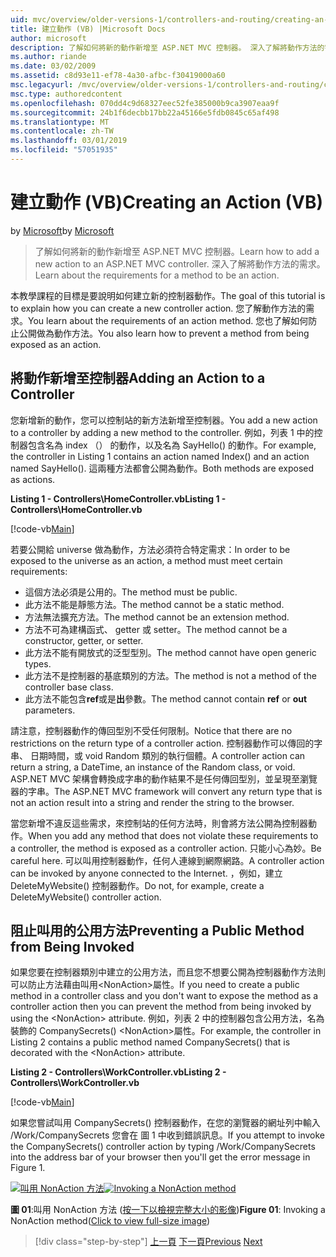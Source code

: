 ```yaml
---
uid: mvc/overview/older-versions-1/controllers-and-routing/creating-an-action-vb
title: 建立動作 (VB) |Microsoft Docs
author: microsoft
description: 了解如何將新的動作新增至 ASP.NET MVC 控制器。 深入了解將動作方法的需求。
ms.author: riande
ms.date: 03/02/2009
ms.assetid: c8d93e11-ef78-4a30-afbc-f30419000a60
msc.legacyurl: /mvc/overview/older-versions-1/controllers-and-routing/creating-an-action-vb
msc.type: authoredcontent
ms.openlocfilehash: 070dd4c9d68327eec52fe385000b9ca3907eaa9f
ms.sourcegitcommit: 24b1f6decbb17bb22a45166e5fdb0845c65af498
ms.translationtype: MT
ms.contentlocale: zh-TW
ms.lasthandoff: 03/01/2019
ms.locfileid: "57051935"
---
```

<a name="creating-an-action-vb"></a><span data-ttu-id="c8d78-104">建立動作 (VB)</span><span class="sxs-lookup"><span data-stu-id="c8d78-104">Creating an Action (VB)</span></span>
====================
<span data-ttu-id="c8d78-105">by [Microsoft](https://github.com/microsoft)</span><span class="sxs-lookup"><span data-stu-id="c8d78-105">by [Microsoft](https://github.com/microsoft)</span></span>

> <span data-ttu-id="c8d78-106">了解如何將新的動作新增至 ASP.NET MVC 控制器。</span><span class="sxs-lookup"><span data-stu-id="c8d78-106">Learn how to add a new action to an ASP.NET MVC controller.</span></span> <span data-ttu-id="c8d78-107">深入了解將動作方法的需求。</span><span class="sxs-lookup"><span data-stu-id="c8d78-107">Learn about the requirements for a method to be an action.</span></span>


<span data-ttu-id="c8d78-108">本教學課程的目標是要說明如何建立新的控制器動作。</span><span class="sxs-lookup"><span data-stu-id="c8d78-108">The goal of this tutorial is to explain how you can create a new controller action.</span></span> <span data-ttu-id="c8d78-109">您了解動作方法的需求。</span><span class="sxs-lookup"><span data-stu-id="c8d78-109">You learn about the requirements of an action method.</span></span> <span data-ttu-id="c8d78-110">您也了解如何防止公開做為動作方法。</span><span class="sxs-lookup"><span data-stu-id="c8d78-110">You also learn how to prevent a method from being exposed as an action.</span></span>

## <a name="adding-an-action-to-a-controller"></a><span data-ttu-id="c8d78-111">將動作新增至控制器</span><span class="sxs-lookup"><span data-stu-id="c8d78-111">Adding an Action to a Controller</span></span>

<span data-ttu-id="c8d78-112">您新增新的動作，您可以控制站的新方法新增至控制器。</span><span class="sxs-lookup"><span data-stu-id="c8d78-112">You add a new action to a controller by adding a new method to the controller.</span></span> <span data-ttu-id="c8d78-113">例如，列表 1 中的控制器包含名為 index （） 的動作，以及名為 SayHello() 的動作。</span><span class="sxs-lookup"><span data-stu-id="c8d78-113">For example, the controller in Listing 1 contains an action named Index() and an action named SayHello().</span></span> <span data-ttu-id="c8d78-114">這兩種方法都會公開為動作。</span><span class="sxs-lookup"><span data-stu-id="c8d78-114">Both methods are exposed as actions.</span></span>

<span data-ttu-id="c8d78-115">**Listing 1 - Controllers\HomeController.vb**</span><span class="sxs-lookup"><span data-stu-id="c8d78-115">**Listing 1 - Controllers\HomeController.vb**</span></span>

[!code-vb[Main](creating-an-action-vb/samples/sample1.vb)]

<span data-ttu-id="c8d78-116">若要公開給 universe 做為動作，方法必須符合特定需求：</span><span class="sxs-lookup"><span data-stu-id="c8d78-116">In order to be exposed to the universe as an action, a method must meet certain requirements:</span></span>

- <span data-ttu-id="c8d78-117">這個方法必須是公用的。</span><span class="sxs-lookup"><span data-stu-id="c8d78-117">The method must be public.</span></span>
- <span data-ttu-id="c8d78-118">此方法不能是靜態方法。</span><span class="sxs-lookup"><span data-stu-id="c8d78-118">The method cannot be a static method.</span></span>
- <span data-ttu-id="c8d78-119">方法無法擴充方法。</span><span class="sxs-lookup"><span data-stu-id="c8d78-119">The method cannot be an extension method.</span></span>
- <span data-ttu-id="c8d78-120">方法不可為建構函式、 getter 或 setter。</span><span class="sxs-lookup"><span data-stu-id="c8d78-120">The method cannot be a constructor, getter, or setter.</span></span>
- <span data-ttu-id="c8d78-121">此方法不能有開放式的泛型型別。</span><span class="sxs-lookup"><span data-stu-id="c8d78-121">The method cannot have open generic types.</span></span>
- <span data-ttu-id="c8d78-122">此方法不是控制器的基底類別的方法。</span><span class="sxs-lookup"><span data-stu-id="c8d78-122">The method is not a method of the controller base class.</span></span>
- <span data-ttu-id="c8d78-123">此方法不能包含**ref**或是**出**參數。</span><span class="sxs-lookup"><span data-stu-id="c8d78-123">The method cannot contain **ref** or **out** parameters.</span></span>

<span data-ttu-id="c8d78-124">請注意，控制器動作的傳回型別不受任何限制。</span><span class="sxs-lookup"><span data-stu-id="c8d78-124">Notice that there are no restrictions on the return type of a controller action.</span></span> <span data-ttu-id="c8d78-125">控制器動作可以傳回的字串、 日期時間，或 void Random 類別的執行個體。</span><span class="sxs-lookup"><span data-stu-id="c8d78-125">A controller action can return a string, a DateTime, an instance of the Random class, or void.</span></span> <span data-ttu-id="c8d78-126">ASP.NET MVC 架構會轉換成字串的動作結果不是任何傳回型別，並呈現至瀏覽器的字串。</span><span class="sxs-lookup"><span data-stu-id="c8d78-126">The ASP.NET MVC framework will convert any return type that is not an action result into a string and render the string to the browser.</span></span>

<span data-ttu-id="c8d78-127">當您新增不違反這些需求，來控制站的任何方法時，則會將方法公開為控制器動作。</span><span class="sxs-lookup"><span data-stu-id="c8d78-127">When you add any method that does not violate these requirements to a controller, the method is exposed as a controller action.</span></span> <span data-ttu-id="c8d78-128">只能小心為妙。</span><span class="sxs-lookup"><span data-stu-id="c8d78-128">Be careful here.</span></span> <span data-ttu-id="c8d78-129">可以叫用控制器動作，任何人連線到網際網路。</span><span class="sxs-lookup"><span data-stu-id="c8d78-129">A controller action can be invoked by anyone connected to the Internet.</span></span> <span data-ttu-id="c8d78-130">，例如，建立 DeleteMyWebsite() 控制器動作。</span><span class="sxs-lookup"><span data-stu-id="c8d78-130">Do not, for example, create a DeleteMyWebsite() controller action.</span></span>

## <a name="preventing-a-public-method-from-being-invoked"></a><span data-ttu-id="c8d78-131">阻止叫用的公用方法</span><span class="sxs-lookup"><span data-stu-id="c8d78-131">Preventing a Public Method from Being Invoked</span></span>

<span data-ttu-id="c8d78-132">如果您要在控制器類別中建立的公用方法，而且您不想要公開為控制器動作方法則可以防止方法藉由叫用&lt;NonAction&gt;屬性。</span><span class="sxs-lookup"><span data-stu-id="c8d78-132">If you need to create a public method in a controller class and you don't want to expose the method as a controller action then you can prevent the method from being invoked by using the &lt;NonAction&gt; attribute.</span></span> <span data-ttu-id="c8d78-133">例如，列表 2 中的控制器包含公用方法，名為裝飾的 CompanySecrets() &lt;NonAction&gt;屬性。</span><span class="sxs-lookup"><span data-stu-id="c8d78-133">For example, the controller in Listing 2 contains a public method named CompanySecrets() that is decorated with the &lt;NonAction&gt; attribute.</span></span>

<span data-ttu-id="c8d78-134">**Listing 2 - Controllers\WorkController.vb**</span><span class="sxs-lookup"><span data-stu-id="c8d78-134">**Listing 2 - Controllers\WorkController.vb**</span></span>

[!code-vb[Main](creating-an-action-vb/samples/sample2.vb)]

<span data-ttu-id="c8d78-135">如果您嘗試叫用 CompanySecrets() 控制器動作，在您的瀏覽器的網址列中輸入 /Work/CompanySecrets 您會在 圖 1 中收到錯誤訊息。</span><span class="sxs-lookup"><span data-stu-id="c8d78-135">If you attempt to invoke the CompanySecrets() controller action by typing /Work/CompanySecrets into the address bar of your browser then you'll get the error message in Figure 1.</span></span>


<span data-ttu-id="c8d78-136">[![叫用 NonAction 方法](creating-an-action-vb/_static/image1.jpg)](creating-an-action-vb/_static/image1.png)</span><span class="sxs-lookup"><span data-stu-id="c8d78-136">[![Invoking a NonAction method](creating-an-action-vb/_static/image1.jpg)](creating-an-action-vb/_static/image1.png)</span></span>

<span data-ttu-id="c8d78-137">**圖 01**:叫用 NonAction 方法 ([按一下以檢視完整大小的影像](creating-an-action-vb/_static/image2.png))</span><span class="sxs-lookup"><span data-stu-id="c8d78-137">**Figure 01**: Invoking a NonAction method([Click to view full-size image](creating-an-action-vb/_static/image2.png))</span></span>

> [!div class="step-by-step"]
> <span data-ttu-id="c8d78-138">[上一頁](creating-a-controller-vb.md)
> [下一頁](aspnet-mvc-controllers-overview-cs.md)</span><span class="sxs-lookup"><span data-stu-id="c8d78-138">[Previous](creating-a-controller-vb.md)
[Next](aspnet-mvc-controllers-overview-cs.md)</span></span>
